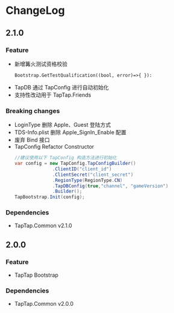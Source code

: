 # ChangeLog

## 2.1.0

### Feature

* 新增篝火测试资格校验
    ```
  Bootstrap.GetTestQualification((bool, error)=>{ }):
    ```
* TapDB 通过 TapConfig 进行自动初始化
* 支持性改动用于 TapTap.Friends

### Breaking changes

* LoginType 删除 Apple、Guest 登陆方式
* TDS-Info.plist 删除 Apple_SignIn_Enable 配置
* 废弃 Bind 接口
* TapConfig Refactor Constructor
  ```c#
  //建议使用以下 TapConfig 构造方法进行初始化
  var config = new TapConfig.TapConfigBuilder()
                .ClientID("client_id")
                .ClientSecret("client_secret")
                .RegionType(RegionType.CN)
                .TapDBConfig(true,"channel", "gameVersion")
                .Builder();
  TapBootstrap.Init(config);
  ```

### Dependencies

* TapTap.Common v2.1.0

## 2.0.0

### Feature

* TapTap Bootstrap

### Dependencies

* TapTap.Common v2.0.0